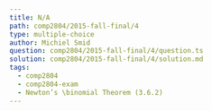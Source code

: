 ```yaml
---
title: N/A
path: comp2804/2015-fall-final/4
type: multiple-choice
author: Michiel Smid
question: comp2804/2015-fall-final/4/question.ts
solution: comp2804/2015-fall-final/4/solution.md
tags:
  - comp2804
  - comp2804-exam
  - Newton’s \binomial Theorem (3.6.2)
---
```

